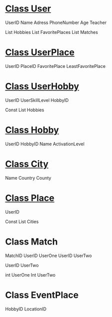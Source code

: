 # <u>Class User</u>

UserID
Name
Adress
PhoneNumber
Age
Teacher

List<Hobbie> Hobbies
List<FavoritePlace> FavoritePlaces
List<Match> Matches

# <u>Class UserPlace</u>

UserID
PlaceID
FavoritePlace
LeastFavoritePlace

# <u>Class UserHobby</u>

UserID
UserSkillLevel
HobbyID

Const List<string> Hobbies 

# <u>Class Hobby</u>

UserID
HobbyID
Name
ActivationLevel

# <u>Class City</u>

Name
Country
County

# <u>Class Place</u>

UserID


Const List<City> Cities 

# Class Match

MatchID
UserID UserOne
UserID UserTwo

UserID UserTwo

int UserOne
Int UserTwo

# Class EventPlace

HobbyID
LocationID